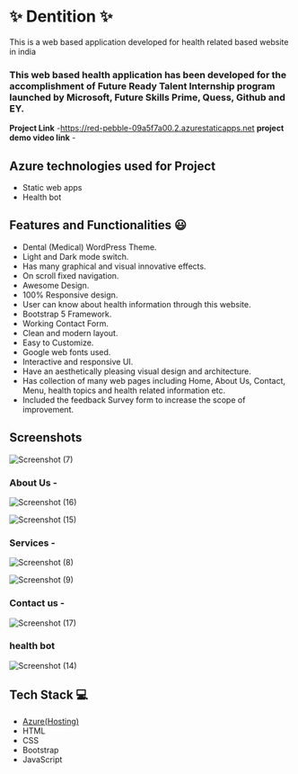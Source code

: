 # ✨  Dentition ✨

This is a web based application developed for health related based website in india

### This web based health application has been developed for the accomplishment of Future Ready Talent Internship program launched by Microsoft, Future Skills Prime, Quess, Github and EY.


**Project Link** -https://red-pebble-09a5f7a00.2.azurestaticapps.net
**project demo video link** - 

## Azure technologies used for Project

- Static web apps
- Health bot

## Features and Functionalities 😃

- Dental (Medical) WordPress Theme.
- Light and Dark mode switch.
- Has many graphical and visual innovative effects.
- On scroll fixed navigation.
- Awesome Design.
- 100% Responsive design.
- User can know about health information through this website.
- Bootstrap 5 Framework.
- Working Contact Form.
- Clean and modern layout.
- Easy to Customize.
- Google web fonts used.
- Interactive and responsive UI.
- Have an aesthetically pleasing visual design and architecture.
- Has collection of many web pages including Home, About Us, Contact, Menu, health topics and health related information etc.
- Included the feedback Survey form to increase the scope of improvement. 

## Screenshots

![Screenshot (7)](https://user-images.githubusercontent.com/118376885/208593766-fd0db6b4-93ff-4984-b8e6-8a16770dc99e.png)

### About Us -

![Screenshot (16)](https://user-images.githubusercontent.com/118376885/208593585-d1e2c774-2748-41a4-a945-c172bff8e89c.png)

![Screenshot (15)](https://user-images.githubusercontent.com/118376885/208593623-17822998-04ed-4196-a85a-d7d7cd4c4e8e.png)

### Services -

![Screenshot (8)](https://user-images.githubusercontent.com/118376885/208593831-a89e19fa-a87b-449a-8ac3-9868394dc451.png)

![Screenshot (9)](https://user-images.githubusercontent.com/118376885/208593871-50fa974b-2de9-4440-bb63-3a8170ab2c84.png)

### Contact us -

![Screenshot (17)](https://user-images.githubusercontent.com/118376885/208594033-e9cb0076-4c6c-41d9-9ad7-4741b7679d9d.png)

### health bot

![Screenshot (14)](https://user-images.githubusercontent.com/118376885/208593949-e2f8a7f7-68ea-4145-a754-40ae92f7fead.png)

## Tech Stack 💻

- [Azure(Hosting)](https://azure.microsoft.com/en-in/features/azure-portal/)
- HTML
- CSS
- Bootstrap
- JavaScript
